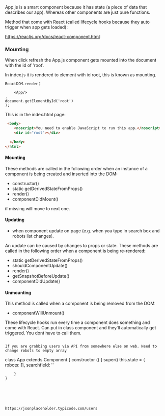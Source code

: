 

App.js is a smart component because it has state (a piece of data that describes our app). Whereas other components are just pure functions.

Method that come with React (called lifecycle hooks because they auto trigger when app gets loaded):

https://reactjs.org/docs/react-component.html

### Mounting ###

When click refresh the App.js component gets mounted into the document with the id of 'root'.

In index.js it is rendered to element with id root, this is known as mounting. 
```
ReactDOM.render(

	<App/>
,
document.getElementById('root')
);
```
This is in the index.html page:

```html
 <body>
    <noscript>You need to enable JavaScript to run this app.</noscript>
    <div id="root"></div>
   
  </body>
</html>
```
#### Mounting ####
These methods are called in the following order when an instance of a component is being created and inserted into the DOM:

* constructor()
* static getDerivedStateFromProps()
* render()
* componentDidMount()

if missing will move to next one. 

#### Updating ####
- when component update on page (e.g. when you type in search box and robots list changes).

An update can be caused by changes to props or state. These methods are called in the following order when a component is being re-rendered:

* static getDerivedStateFromProps()
* shouldComponentUpdate()
* render()
* getSnapshotBeforeUpdate()
* componentDidUpdate()

#### Unmounting ####
This method is called when a component is being removed from the DOM:

* componentWillUnmount()

These lifecycle hooks run every time a component does something and come with React. Can put in class component and they'll automatically get triggered. You dont have to call them. 


```

If you are grabbing users via API from somewhere else on web. Need to change robots to empty array

```
class App extends Component {
	constructor () {
		super()
		this.state = {
			robots: [],
			searchfield: ''

		}
	}
```





https://jsonplaceholder.typicode.com/users
